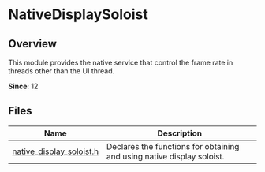 # NativeDisplaySoloist

## Overview

This module provides the native service that control the frame rate in threads other than the UI thread.

**Since**: 12
## Files

| Name| Description|
| -- | -- |
| [native_display_soloist.h](capi-native-display-soloist-h.md) | Declares the functions for obtaining and using native display soloist.|
